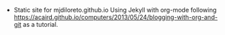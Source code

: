 * Static site for mjdiloreto.github.io
Using Jekyll with org-mode following https://acaird.github.io/computers/2013/05/24/blogging-with-org-and-git as  a tutorial.
